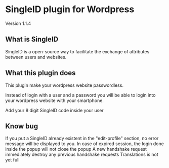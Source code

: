 
# SingleID plugin for Wordpress

Version 1.1.4


## What is SingleID

SingleID is a open-source way to facilitate the exchange of attributes between users and websites.



## What this plugin does

This plugin make your wordpress website passwordless.

Instead of login with a user and a password you will be able to login into your wordpress website with your smartphone.

Add your 8 digit SingleID code inside your user 

## Know bug
If you put a SingleID already existent in the "edit-profile" section, no error message will be displayed to you.
In case of expired session, the login done inside the popup will not close the popup
A new handshake request immediately destroy any previous handshake requests
Translations is not yet full
